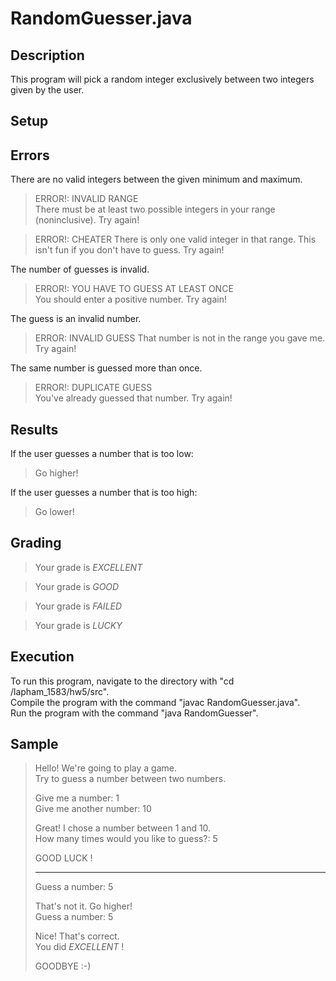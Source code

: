 # 	RandomGuesser.java  

  
## 	Description  

This program will pick a random integer exclusively between two integers given by the user.   

  
## 	Setup  

  
## 	Errors  

There are no valid integers between the given minimum and maximum. 
> 	ERROR!: INVALID RANGE  
> 	There must be at least two possible integers in your range (noninclusive). Try again!  

> 	ERROR!: CHEATER
> 	There is only one valid integer in that range. 
> 	This isn't fun if you don't have to guess. Try again!  

The number of guesses is invalid.  
> 	ERROR!: YOU HAVE TO GUESS AT LEAST ONCE  
> 	You should enter a positive number. Try again!  

The guess is an invalid number.  
> 	ERROR: INVALID GUESS
> 	That number is not in the range you gave me. Try again!

The same number is guessed more than once.  
> 	ERROR!: DUPLICATE GUESS  
> 	You've already guessed that number. Try again!  

  
## 	Results

If the user guesses a number that is too low:  
> 	Go higher!  

If the user guesses a number that is too high:
> 	Go lower!  

  
## 	Grading

> 	Your grade is *EXCELLENT*

> 	Your grade is *GOOD*

> 	Your grade is *FAILED*

> 	Your grade is *LUCKY*


## 	Execution

To run this program, navigate to the directory with "cd <PATH>/lapham_1583/hw5/src".  
Compile the program with the command "javac RandomGuesser.java".  
Run the program with the command "java RandomGuesser".  

  
## 	Sample

> 	Hello! We're going to play a game.  
> 	Try to guess a number between two numbers.
> 	
> 	Give me a number: 1  
> 	Give me another number: 10  
> 	
> 	Great! I chose a number between 1 and 10.  
> 	How many times would you like to guess?: 5  
> 	
> 	GOOD LUCK !  
> 	
> 	-----
> 	
> 	Guess a number: 5  
> 	
> 	That's not it. Go higher!  
> 	Guess a number: 5  
> 	
> 	Nice! That's correct.  
> 	You did *EXCELLENT* !  
> 	
> 	GOODBYE :-)  